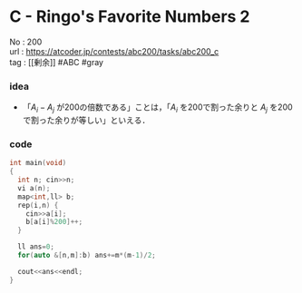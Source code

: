 # C - Ringo's Favorite Numbers 2

No	: 200  
url	: https://atcoder.jp/contests/abc200/tasks/abc200_c  
tag	: [[剰余]]  #ABC #gray

### idea
- 「$A_i - A_j$ が200の倍数である」ことは，「$A_i$ を200で割った余りと $A_j$ を200で割った余りが等しい」といえる．

### code
```cpp
int	main(void)
{
  int n; cin>>n;
  vi a(n);
  map<int,ll> b;
  rep(i,n) {
    cin>>a[i];
    b[a[i]%200]++;
  }

  ll ans=0;
  for(auto &[n,m]:b) ans+=m*(m-1)/2;

  cout<<ans<<endl;
}
```